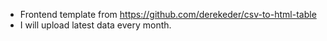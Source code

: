 - Frontend template from https://github.com/derekeder/csv-to-html-table
- I will upload latest data every month.
